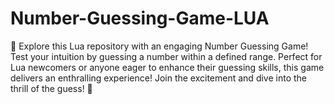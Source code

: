 # Number-Guessing-Game-LUA
🎲 Explore this Lua repository with an engaging Number Guessing Game! Test your intuition by guessing a number within a defined range. Perfect for Lua newcomers or anyone eager to enhance their guessing skills, this game delivers an enthralling experience! Join the excitement and dive into the thrill of the guess! 🌟
